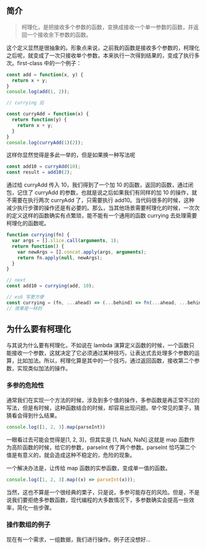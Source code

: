 ## 简介
> 柯理化，是把接收多个参数的函数，变换成接收一个单一参数的函数，并返回一个接收余下参数的函数。

这个定义显然是很抽象的。形象点来说，之前我的函数是接收多个参数的，柯理化之后呢，就变成了一次只接收单个参数，本来执行一次得到结果的，变成了执行多次。first-class 中的一个例子：

```javascript
const add = function(x, y) {
  return x + y;
}
console.log(add(1, 2));

// currying 后

const curryAdd = function(x) {
  return function(y) {
    return x + y;
  }
}
console.log(curryAdd(1)(2));

```
这样你显然觉得是多此一举的，但是如果换一种写法呢
```javascript
const add10 = curryAdd(10);
const result = add10(2);
```
通过给 curryAdd 传入 10，我们得到了一个加 10 的函数，返回的函数，通过闭包，记住了 curryAdd 的参数，也就是说之后如果我们有同样的加 10 的操作，就不需要在执行两次 curryAdd 了，只需要执行 add10。当代码很多的时候，这种减少执行步骤的操作还是有必要的。那么，当其他场景需要柯理化的时候，一次次的定义这样的函数确实有点繁琐，能不能有一个通用的函数 currying 去处理需要柯理化的函数呢。


```javascript
function currying(fn) {
  var args = [].slice.call(arguments, 1);
  return function() {
    var newArgs = [].concat.apply(args, arguments);
    return fn.apply(null, newArgs);
  }
}

// next
const add10 = currying(add, 10);

// es6 写更方便
const currying = (fn, ...ahead) => (...behind) => fn(...ahead, ...behind);
// 效果是一样的
```


## 为什么要有柯理化
与其说为什么要有柯理化，不如说在 lambda 演算定义函数的时候，一个函数只能接收一个参数，这就决定了它必须通过某种技巧，让表达式去处理多个参数的运算，比如加法。所以，柯理化算是其中的一个技巧，通过返回函数，接收第二个参数，实现类似加法的操作。

### 多参的危险性
通常我们在实现一个方法的时候，涉及到多个值的操作，多参函数是再正常不过的写法，但是有时候，这种函数结合的时候，却容易出现问题。举个常见的栗子，猜猜看会得到什么结果。
```javascript
console.log([1, 2, 3].map(parseInt))
```
一眼看过去可能会觉得是[1, 2, 3]，但其实是 [1, NaN, NaN].这就是 map 函数作为高阶函数的时候，给它的参数，parseInt 传了两个参数。parseInt 恰巧第二个值是有意义的，就会造成这种不稳定的，危险的现象。

一个解决办法是，让传给 map 函数的实参函数，变成单一值的函数。

```javascript
console.log([1, 2, 3].map((x) => parseInt(x)));
```

当然，这也不算是一个很经典的栗子，只是说，多参可能存在的风险。但是，不是说我们要拒绝多参数函数，现代编程的大多数情况下，多参数确实会提高一些效率，简化一些步骤。

### 操作数组的例子
现在有一个需求，一组数据，我们进行操作。例子还没想好...
